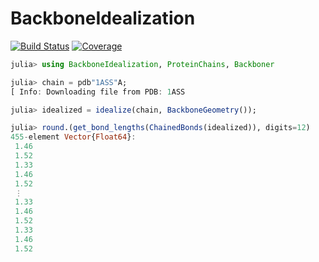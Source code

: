 # BackboneIdealization

[![Build Status](https://github.com/MurrellGroup/BackboneIdealization.jl/actions/workflows/CI.yml/badge.svg?branch=main)](https://github.com/MurrellGroup/BackboneIdealization.jl/actions/workflows/CI.yml?query=branch%3Amain)
[![Coverage](https://codecov.io/gh/MurrellGroup/BackboneIdealization.jl/branch/main/graph/badge.svg)](https://codecov.io/gh/MurrellGroup/BackboneIdealization.jl)

```julia
julia> using BackboneIdealization, ProteinChains, Backboner

julia> chain = pdb"1ASS"A;
[ Info: Downloading file from PDB: 1ASS

julia> idealized = idealize(chain, BackboneGeometry());

julia> round.(get_bond_lengths(ChainedBonds(idealized)), digits=12)
455-element Vector{Float64}:
 1.46
 1.52
 1.33
 1.46
 1.52
 ⋮
 1.33
 1.46
 1.52
 1.33
 1.46
 1.52
```
